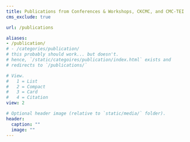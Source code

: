 ```yaml
---
title: Publications from Conferences & Workshops, CKCMC, and CMC-TEI
cms_exclude: true

url: /publications

aliases:
- /publication/
# - /categories/publication/
# this probably should work... but doesn't. 
# hence, `/static/categoires/publication/index.html` exists and 
# redirects to `/publications/`

# View.
#   1 = List
#   2 = Compact
#   3 = Card
#   4 = Citation
view: 2

# Optional header image (relative to `static/media/` folder).
header:
  caption: ""
  image: ""
---
```

